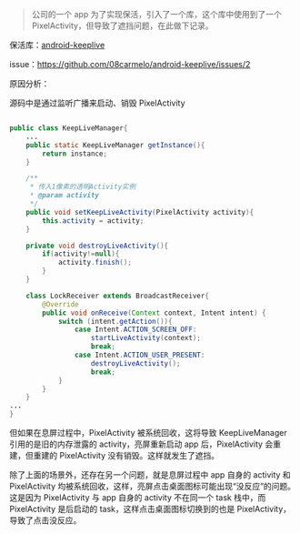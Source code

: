 > 公司的一个 app 为了实现保活，引入了一个库，这个库中使用到了一个 PixelActivity，但导致了遮挡问题，在此做下记录。

保活库：[android-keeplive](https://github.com/08carmelo/android-keeplive)

issue：https://github.com/08carmelo/android-keeplive/issues/2

原因分析：

源码中是通过监听广播来启动、销毁 PixelActivity

```java

public class KeepLiveManager{
    ...
    public static KeepLiveManager getInstance(){
        return instance;
    }

    /**
     * 传入1像素的透明Activity实例
     * @param activity
     */
    public void setKeepLiveActivity(PixelActivity activity){
        this.activity = activity;
    }

    private void destroyLiveActivity(){
        if(activity!=null){
            activity.finish();
        }
    }

    class LockReceiver extends BroadcastReceiver{
        @Override
        public void onReceive(Context context, Intent intent) {
            switch (intent.getAction()){
                case Intent.ACTION_SCREEN_OFF:
                    startLiveActivity(context);
                    break;
                case Intent.ACTION_USER_PRESENT:
                    destroyLiveActivity();
                    break;
            }
        }
    }
...
}

```

但如果在息屏过程中，PixelActivity 被系统回收，这将导致 KeepLiveManager 引用的是旧的内存泄露的 activity，亮屏重新启动 app 后，PixelActivity 会重建，但重建的 PixelActivity 没有销毁。这样就发生了遮挡。

除了上面的场景外，还存在另一个问题，就是息屏过程中 app 自身的 activity 和 PixelActivity 均被系统回收，这样，亮屏点击桌面图标可能出现“没反应”的问题。这是因为 PixelActivity 与 app 自身的 activity 不在同一个 task 栈中，而 PixelActivity 是后启动的 task，这样点击桌面图标切换到的也是 PixelActivity，导致了点击没反应。